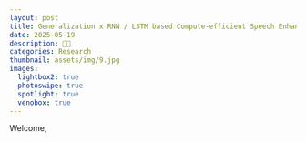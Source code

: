 ```yaml
---
layout: post
title: Generalization x RNN / LSTM based Compute-efficient Speech Enhancement - 26
date: 2025-05-19
description: ‪🧑‍🚀
categories: Research
thumbnail: assets/img/9.jpg
images:
  lightbox2: true
  photoswipe: true
  spotlight: true
  venobox: true
---
```


Welcome,

<br><br>
